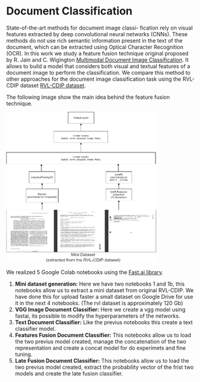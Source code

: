# Document Classification

State-of-the-art methods for document image classi- fication rely on visual features extracted by deep convolutional neural networks (CNNs). These methods do not use rich semantic information present in the text of the document, which can be extracted using Optical Character Recognition (OCR). In this work we study a feature fusion technique original proposed by R. Jain and C. Wigington [Multimodal Document Image Classification](https://ieeexplore.ieee.org/abstract/document/8977998). It allows to build a model that considers both visual and textual features of a document image to perform the classification. We compare this method to other approaches for the document image classification task using the RVL-CDIP dataset [RVL-CDIP  dataset](https://www.cs.cmu.edu/~aharley/rvl-cdip/).

The following image show the main idea behind the feature fusion technique.

<img src="https://github.com/jasonravagli/document-classification/blob/master/img/overview.png" width="400" height="400"/>

We realized 5 Google Colab notebooks using the [Fast.ai library](https://www.fast.ai/).

1. **Mini dataset generation:** Here we have two notebooks 1 and  1b, this notebooks allow us to extract a mini dataset from original RVL-CDIP. We have done this for upload faster a small dataset on Google Drive for use it in the next 4 notebooks. (The rvl dataset is approximately 120 Gb)
2. **VGG Image Document Classifier:** Here we create a vgg model using fastai, its possible to modify the hyperparameters of the networks.
3. **Text Document Classifier:** Like the previus notebooks this create a text classifier model.
4. **Features Fusion Document Classifier:** This notebooks allow us to load the two previus model created, manage the concatenation of the two representation and create a concat model for do experimets and fine tuning. 
5. **Late Fusion Document Classifier:** This notebooks allow us to load the two previus model created, extract the probability vector of the frist two models and create the late fusion classifier.
